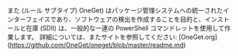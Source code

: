 また (ルール サブタイプ) OneGet) はパッケージ管理システムへの統一されたインターフェイスであり、ソフトウェアの検出を作成することを目的と、インストールと在庫 (SDII) は、一般的な一連の PowerShell コマンドレットを使用して作業します。 詳細については、またサイトを参照してください: [OneGet.org] (https://github.com/OneGet/oneget/blob/master/readme.md)


<!--HONumber=Oct16_HO1-->


